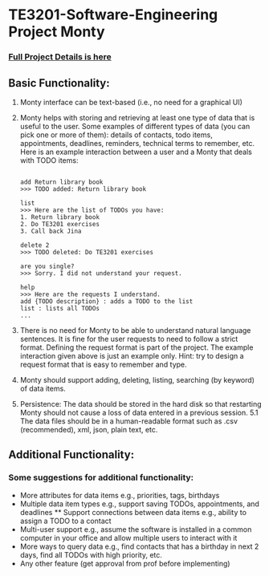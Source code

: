 # TE3201-Software-Engineering Project Monty

### [Full Project Details is here](https://nus-te3201.github.io/2019/admin/te3201-admin.html#project)

## Basic Functionality:

1. Monty interface can be text-based (i.e., no need for a graphical UI)
2. Monty helps with storing and retrieving at least one type of data that is useful to the user. Some examples of different types of data (you can pick one or more of them): details of contacts, todo items, appointments, deadlines, reminders, technical terms to remember, etc. Here is an example interaction between a user and a Monty that deals with TODO items:

      ```Hi, I'm Monty. How can I help you?

      add Return library book
      >>> TODO added: Return library book

      list
      >>> Here are the list of TODOs you have:
      1. Return library book
      2. Do TE3201 exercises
      3. Call back Jina

      delete 2
      >>> TODO deleted: Do TE3201 exercises

      are you single?
      >>> Sorry. I did not understand your request.

      help
      >>> Here are the requests I understand.
      add {TODO description} : adds a TODO to the list
      list : lists all TODOs
      ...
      ```
3. There is no need for Monty to be able to understand natural language sentences. It is fine for the user requests to need to follow a strict format. Defining the request format is part of the project. The example interaction given above is just an example only. Hint: try to design a request format that is easy to remember and type.

4.  Monty should support adding, deleting, listing, searching (by keyword) of data items.
5.  Persistence: The data should be stored in the hard disk so that restarting Monty should not cause a loss of data entered in a previous session.
  5.1 The data files should be in a human-readable format such as .csv (recommended), xml, json, plain text, etc.

## Additional Functionality:

### Some suggestions for additional functionality:

* More attributes for data items e.g., priorities, tags, birthdays
* Multiple data item types e.g., support saving TODOs, appointments, and deadlines
** Support connections between data items e.g., ability to assign a TODO to a contact
* Multi-user support e.g., assume the software is installed in a common computer in your office and allow multiple users to interact with it
* More ways to query data e.g., find contacts that has a birthday in next 2 days, find all TODOs with high priority, etc.
* Any other feature (get approval from prof before implementing)
